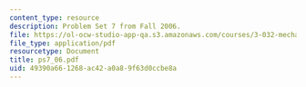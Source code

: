 ```yaml
---
content_type: resource
description: Problem Set 7 from Fall 2006.
file: https://ol-ocw-studio-app-qa.s3.amazonaws.com/courses/3-032-mechanical-behavior-of-materials-fall-2007/49390a661268ac42a0a89f63d0ccbe8a_ps7_06.pdf
file_type: application/pdf
resourcetype: Document
title: ps7_06.pdf
uid: 49390a66-1268-ac42-a0a8-9f63d0ccbe8a
---
```

